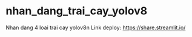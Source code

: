 # nhan_dang_trai_cay_yolov8
Nhan dang 4 loai trai cay yolov8n
Link deploy: https://share.streamlit.io/
